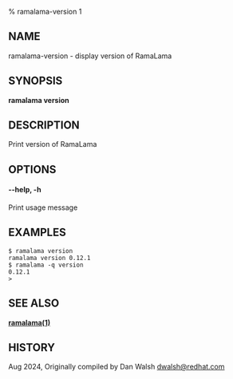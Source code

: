 % ramalama-version 1

## NAME
ramalama\-version - display version of RamaLama

## SYNOPSIS
**ramalama version**

## DESCRIPTION
Print version of RamaLama

## OPTIONS

#### **--help**, **-h**
Print usage message

## EXAMPLES

```
$ ramalama version
ramalama version 0.12.1
$ ramalama -q version
0.12.1
>
```
## SEE ALSO
**[ramalama(1)](ramalama.1.md)**

## HISTORY
Aug 2024, Originally compiled by Dan Walsh <dwalsh@redhat.com>
